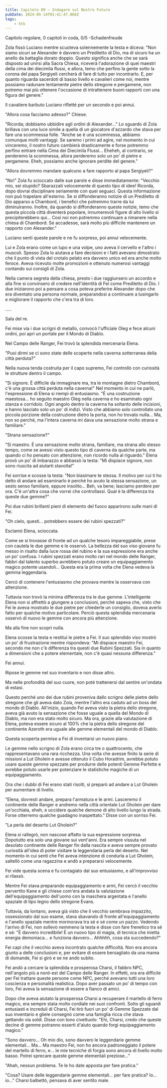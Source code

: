 ```yaml
---
title: Capitolo 89 – Indagare sul Nostro Futuro
pubDate: 2024-05-14T01:41:47.866Z
tags:
    - htk
---
```


Capitolo regolare,
0 capitoli in coda, 0/5
-Schadenfreude

Zola fissò Luciano mentre scuoteva solennemente la testa e diceva: "Non siamo sicuri se Alexander è davvero un Prediletto di Dio, ma di sicuro ha un anello da battaglia dorato doppio. Questo significa anche che se sarà disposto ad unirsi alla Sacra Chiesa, riceverà l'adorazione di quei maestri della cima dei diecimila flussi, e allora, temo che perfino la gente sotto la corona del papa Sergiyeli cercherà di fare di tutto per incontrarlo. E, per quanto riguarda sacerdoti di basso livello e cavalieri come noi, mentre possiamo radunare lentamente pietre dello stregone e pergamene, non potremo mai più ottenere l'occasione di intrattenere buoni rapporti con una figura del genere."

Il cavaliere barbuto Luciano rifletté per un secondo e poi annuì.

"Allora cosa facciamo adesso?" Chiese.

"Ricorda; dobbiamo ubbidire agli ordini di Alexander..." Lo sguardo di Zola brillava con una luce simile a quella di un giocatore d'azzardo che stava per fare una scommessa folle. "Anche se è una scommessa, abbiamo comunque molti vantaggi. Se saremo i primi ad agire, nel momento in cui vinceremo, il nostro futuro cambierà drasticamente e forse potremmo perfino entrare nella Cima dei Diecimila Flussi... Eheheh, al contrario, se perderemo la scommessa, allora perderemo solo un po' di pietre e pergamene. Eheh, possiamo anche ignorare perdite del genere."

"Allora dovremmo mandare qualcuno a fare rapporto al papa Sergiyeli?"

"No!" Zola fu scioccato dalle sue parole e disse immediatamente: "Vecchio mio, sei stupido? Sbarazzati velocemente di questo tipo di idee! Ricorda, dopo dovrai disciplinare seriamente con quei seguaci. Questa informazione non può trapelare all'esterno. Se si diffonderanno notizie di un Prediletto di Dio apparso a Chambord, i benefici che potremmo trarre da lui diminuiranno. Inoltre, da quando si diffonderanno queste notizie, temo che questa piccola città diventerà popolare, innumerevoli figure di alto livello si precipiterebbero qui... Così noi non potremmo continuare a rimanere nella chiesa di Chambord. Se accadesse, sarà molto più difficile mantenere un rapporto con Alexander."

Luciano sentì queste parole e ne fu sorpreso, poi annuì velocemente.

Lui e Zola erano come un lupo e una volpe, uno aveva il cervello e l'altro i muscoli. Spesso Zola lo aiutava a fare decisioni e i fatti avevano dimostrato che il punto di vista del crotalo pelato era davvero unico ed era anche molto feroce. Aveva ricevuto molte promozioni e ottenuto numerosi vantaggi contando sui consigli di Zola.

Nella camera segreta della chiesa, presto i due raggiunsero un accordo e alla fine si convinsero di credere nell'identità di Fei come Prediletto di Dio. I due iniziarono poi a pensare a cosa poteva preferire Alexander dopo che era diventato una persona normale, preparandosi a continuare a lusingarlo e migliorare il rapporto che c'era tra di loro.

.....

Sala del re.

Fei mise via i due scrigni di metallo, convocò l'ufficiale Oleg e fece alcuni ordini, poi aprì un portale per il Mondo di Diablo.

Nel Campo delle Ranger, Fei trovò la splendida mercenaria Elena.

"Puoi dirmi se ci sono state delle scoperte nella caverna sotterranea della città perduta?"

Nella nuova tenda costruita per il capo supremo, Fei controllò con curiosità le strutture dentro il campo.

"Sì signore. È difficile da immaginare ma, tra le montagne dietro Chambord, c'è una grossa città perduta nella caverna!" Nel momento in cui ne parlò, l'espressione di Elena si riempì di entusiasmo. "È una costruzione maestosa... ho seguito maestro Oleg nella caverna e ho esaminato ogni stanza e corridoio. Ogni angolo dentro la caverna ha soltanto delle incisioni, e hanno lasciato solo un po' di indizi. Visto che abbiamo solo controllato una piccola porzione della costruzione dietro la porta, non ho trovato nulla... Ma, non so perché, ma l'intera caverna mi dava una sensazione molto strana e familiare."

"Strana sensazione?"

"Sì maestro. È una sensazione molto strana, familiare, ma strana allo stesso tempo, come se avessi visto questo tipo di caverna da qualche parte, ma quando ci ho pensato con attenzione, non ricordo nulla al riguardo." Elena provò un po' di imbarazzo e abbassò la testa: "Mi dispiace signore, non sono riuscita ad aiutarti stavolta!"

Fei sorrise e scosse la testa: "Non biasimare te stessa. Il motivo per cui ti ho detto di andare ad esaminarlo è perché ho avuto la stessa sensazione, un sesto senso familiare, eppure insolito... Beh, va bene; lasciamo perdere per ora. C'è un'altra cosa che vorrei che controllassi. Qual è la differenza tra queste due gemme?"

Poi due rubini brillanti pieni di elemento del fuoco apparirono sulle mani di Fei.

"Oh cielo, questi... potrebbero essere dei rubini spezzati?"

Esclamò Elena, scioccata.

Come se si trovasse di fronte ad un qualche tesoro impareggiabile, prese con cautela le due gemme e le osservò. La bellezza del suo viso giovane fu messo in risalto dalla luce rossa del rubino e la sua espressione era anche un po' confusa. I rubini spezzati erano molto rari nel mondo delle Ranger, fabbri dal talento superbo avrebbero potuto creare un equipaggiamento magico potente usandoli... Questa era la prima volta che Elena vedeva la gemma leggendaria.

Cercò di contenere l'entusiasmo che provava mentre la osservava con attenzione.

Tuttavia non trovò la minima differenza tra le due gemme. L'intelligente Elena non si affrettò a giungere a conclusioni, perché sapeva che, visto che Fei le aveva mostrato le due pietre per chiederle un consiglio, doveva averlo fatto per qualche motivo particolare. Perciò questa splendida mercenaria osservò di nuovo le gemme con ancora più attenzione.

Ma alla fine non scoprì nulla.

Elena scosse la testa e restituì le pietre a Fei. Il suo splendido viso mostrò un po' di frustrazione mentre rispondeva: "Mi dispiace maestro Fei, secondo me non c'è differenza tra questi due Rubini Spezzati. Sia in quanto a dimensioni che a potere elementale, non c'è quasi nessuna differenza."

Fei annuì.

Ripose le gemme nel suo inventario e non disse altro.

Ma nelle profondità del suo cuore, non poté trattenersi dal sentire un'ondata di estasi.

Questo perché uno dei due rubini proveniva dallo scrigno delle pietre dello stregone che gli aveva dato Zola, mentre l'altro era caduto ad un boss del mondo di Diablo. All'inizio, quando Fei aveva visto la pietra dello stregone, aveva già avuto la sensazione che fosse uguale a quella del Mondo di Diablo, ma non era stato molto sicuro. Ma ora, grazie alla valutazione di Elena, poteva essere sicuro al 100% che la pietra dello stregone del continente Azeroth era uguale alle gemme elementali del mondo di Diablo.

Questa scoperta permise a Fei di inventarsi un nuovo piano.

Le gemme nello scrigno di Zola erano circa tre o quattrocento, che rappresentavano una rara ricchezza. Una volta che avesse finito la serie di missioni a Lut Gholein e avesse ottenuto il Cubo Horadrim, avrebbe potuto usare queste gemme spezzate per produrre delle potenti Gemme Perfette e avrebbe potuto usarle per potenziare le statistiche magiche di un equipaggiamento.

Ora che i dubbi di Fei erano stati risolti, si preparò ad andare a Lut Gholein per aumentare di livello.

"Elena, dovresti andare, prepara l'armatura e le armi. Lasceremo il continente delle Ranger e andremo nella città orientale Lut Gholein per dare un'occhiata, eheh, e uccidere qualche demone di alto livello lungo la strada. Forse otterremo qualche guadagno inaspettato." Disse con un sorriso Fei.

"La perla del deserto Lut Gholein?"

Elena si rallegrò, non nascose affatto la sua espressione sorpresa. Dopotutto era solo una giovane sui vent'anni. Era sempre vissuta nel desolato continente delle Ranger fin dalla nascita e aveva sempre provato curiosità all'idea di poter visitare la leggendaria perla del deserto. Nel momento in cui sentì che Fei aveva intenzione di condurla a Lut Gholein, saltellò come una ragazzina e andò a prepararsi velocemente.

Fei vide questa scena e fu contagiato dal suo entusiasmo, e all'improvviso si rilassò.

Mentre Fei stava preparando equipaggiamento e armi, Fei cercò il vecchio pervertito Kane e gli chiese com'era andata la valutazione dell'equipaggiamento dell'uomo con la maschera argentata e l'anello spaziale di tipo legno dello stregone Evans.

Tuttavia, da lontano, aveva già visto che il vecchio sembrava impazzito, ossessionato dal suo esame, stava sbavando di fronte all'equipaggiamento e l'anello spaziale mentre mormorava tra sé e sé come un pazzo. Vedendo l'arrivo di Fei, non sollevò nemmeno la testa e disse con fare frenetico tra sé e sé: "È davvero incredibile! È un nuovo tipo di magia, di tecnica che inietta energia demoniaca... e funziona davvero... Ahhhhh, cosa sta succedendo?"

Fei capì che il vecchio aveva incontrato qualche difficoltà. Non era ancora giunto a delle conclusioni e, per evitare di essere bersagliato da una marea di domande, Fei si girò e se ne andò subito.

Fei andò a cercare la splendida e prosperosa Charsi, il fabbro NPC, nell'angolo più a nord-est del Campo delle Ranger. In effetti, ora era difficile per Fei trattare queste persone come NPC, perché avevano tutti una loro coscienza e personalità realistica. Dopo aver passato un po' di tempo con loro, Fei aveva la sensazione di essere a fianco di amici.

Dopo che aveva aiutato la prosperosa Charsi a recuperare il martello di ferro magico, era sempre stata molto cordiale nei suoi confronti. Sotto gli sguardi entusiasti e increduli di Charsi, Fei tirò fuori un po' di Gemme Spezzate dal suo inventario e gliele consegnò come una famiglia ricca che stava gettando via soldi. Disse con tono civettuolo: "Ehi, Charsi, credo che queste decine di gemme potranno esserti d'aiuto quando forgi equipaggiamento magico."

"Sono davvero... Oh mio dio, sono davvero le leggendarie gemme elementali... Ma... Ma maestro Fei, non ho ancora padroneggiato il potere del martello di ferro, e... le mie tecniche di forgia sono ancora di livello molto basso. Potrei sprecare queste gemme elementali preziose..."

"Ahah, nessun problema. Te le ho date apposta per fare pratica."

"Cosa? Usare delle leggendarie gemme elementali... per fare pratica? Io... io..." Charsi balbettò, pensava di aver sentito male.



